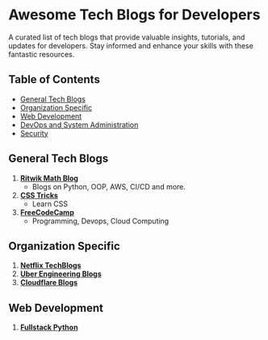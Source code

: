 # Awesome Tech Blogs for Developers

A curated list of tech blogs that provide valuable insights, tutorials, and updates for developers. Stay informed and enhance your skills with these fantastic resources.

## Table of Contents

- [General Tech Blogs](#general-tech-blogs)
- [Organization Specific](#organization-specific)
- [Web Development](#web-development)
- [DevOps and System Administration](#devops-and-system-administration)
- [Security](#security)

## General Tech Blogs
1. [**Ritwik Math Blog**](https://ritwikmath.hashnode.dev/)
   - Blogs on Python, OOP, AWS, CI/CD and more.
2. [**CSS Tricks**](https://css-tricks.com/)
   - Learn CSS
3. [**FreeCodeCamp**](https://www.freecodecamp.org/news/tag/blog/)
   - Programming, Devops, Cloud Computing

## Organization Specific
1. [**Netflix TechBlogs**](https://netflixtechblog.com/)
2. [**Uber Engineering Blogs**](https://www.uber.com/en-IN/blog/engineering/)
3. [**Cloudflare Blogs**](https://blog.cloudflare.com/)

## Web Development
1. [**Fullstack Python**](https://www.fullstackpython.com/blog.html)

